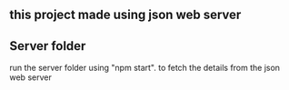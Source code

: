## this project made using json web server

## Server folder
  run the server folder using "npm start". to fetch the details from the json web server





